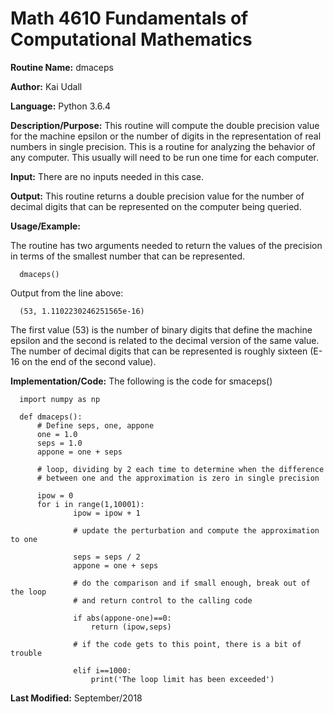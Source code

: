 # Math 4610 Fundamentals of Computational Mathematics

**Routine Name:**           dmaceps

**Author:** Kai Udall

**Language:** Python 3.6.4

**Description/Purpose:** This routine will compute the double precision value for the machine epsilon or the number of digits
in the representation of real numbers in single precision. This is a routine for analyzing the behavior of any computer. This
usually will need to be run one time for each computer.

**Input:** There are no inputs needed in this case.

**Output:** This routine returns a double precision value for the number of decimal digits that can be represented on the
computer being queried.

**Usage/Example:**

The routine has two arguments needed to return the values of the precision in terms of the smallest number that can be
represented.

      dmaceps()

Output from the line above:

      (53, 1.1102230246251565e-16)

The first value (53) is the number of binary digits that define the machine epsilon and the second is related to the
decimal version of the same value. The number of decimal digits that can be represented is roughly sixteen (E-16 on the
end of the second value).

**Implementation/Code:** The following is the code for smaceps()

      import numpy as np
      
      def dmaceps():
          # Define seps, one, appone
          one = 1.0
          seps = 1.0
          appone = one + seps

          # loop, dividing by 2 each time to determine when the difference
          # between one and the approximation is zero in single precision

          ipow = 0
          for i in range(1,10001):
                  ipow = ipow + 1

                  # update the perturbation and compute the approximation to one

                  seps = seps / 2
                  appone = one + seps

                  # do the comparison and if small enough, break out of the loop
                  # and return control to the calling code

                  if abs(appone-one)==0:
                      return (ipow,seps)

                  # if the code gets to this point, there is a bit of trouble

                  elif i==1000:
                      print('The loop limit has been exceeded')


**Last Modified:** September/2018
